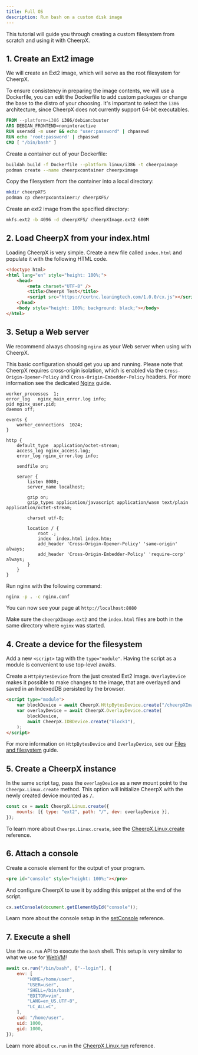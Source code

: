 ```yaml
---
title: Full OS
description: Run bash on a custom disk image
---
```


This tutorial will guide you through creating a custom filesystem from scratch and using it with CheerpX.

## 1. Create an Ext2 image

We will create an Ext2 image, which will serve as the root filesystem for CheerpX.

To ensure consistency in preparing the image contents, we will use a Dockerfile, you can edit the Dockerfile to add custom packages or change the base to the distro of your choosing. It's important to select the `i386` architecture, since CheerpX does not currently support 64-bit executables.

```dockerfile title=Dockerfile
FROM --platform=i386 i386/debian:buster
ARG DEBIAN_FRONTEND=noninteractive
RUN useradd -m user && echo "user:password" | chpasswd
RUN echo 'root:password' | chpasswd
CMD [ "/bin/bash" ]
```

Create a container out of your Dockerfile:

```bash
buildah build -f Dockerfile --platform linux/i386 -t cheerpximage
podman create --name cheerpxcontainer cheerpximage
```

Copy the filesystem from the container into a local directory:

```bash
mkdir cheerpXFS
podman cp cheerpxcontainer:/ cheerpXFS/
```

Create an ext2 image from the specified directory:

```bash
mkfs.ext2 -b 4096 -d cheerpXFS/ cheerpXImage.ext2 600M
```

## 2. Load CheerpX from your index.html

Loading CheerpX is very simple. Create a new file called `index.html` and populate it with the following HTML code.

```html title=index.html
<!doctype html>
<html lang="en" style="height: 100%;">
	<head>
		<meta charset="UTF-8" />
		<title>CheerpX Test</title>
		<script src="https://cxrtnc.leaningtech.com/1.0.0/cx.js"></script>
	</head>
	<body style="height: 100%; background: black;"></body>
</html>
```

## 3. Setup a Web server

We recommend always choosing `nginx` as your Web server when using with CheerpX.

This basic configuration should get you up and running. Please note that CheerpX requires cross-origin isolation, which is enabled via the `Cross-Origin-Opener-Policy` and `Cross-Origin-Embedder-Policy` headers. For more information see the dedicated [Nginx](/docs/guides/nginx) guide.

```nginx title=nginx.conf
worker_processes  1;
error_log   nginx_main_error.log info;
pid nginx_user.pid;
daemon off;

events {
    worker_connections  1024;
}

http {
    default_type  application/octet-stream;
    access_log nginx_access.log;
    error_log nginx_error.log info;

    sendfile on;

    server {
        listen 8080;
        server_name localhost;

        gzip on;
        gzip_types application/javascript application/wasm text/plain application/octet-stream;

        charset utf-8;

        location / {
            root .;
            index  index.html index.htm;
            add_header 'Cross-Origin-Opener-Policy' 'same-origin' always;
            add_header 'Cross-Origin-Embedder-Policy' 'require-corp' always;
        }
    }
}
```

Run nginx with the following command:

```bash
nginx -p . -c nginx.conf
```

You can now see your page at `http://localhost:8080`

Make sure the `cheerpXImage.ext2` and the `index.html` files are both in the same directory where `nginx` was started.

## 4. Create a device for the filesystem

Add a new `<script>` tag with the `type="module"`. Having the script as a module is convenient to use top-level awaits.

Create a `HttpBytesDevice` from the just created Ext2 image. `OverlayDevice` makes it possible to make changes to the image, that are overlayed and saved in an IndexedDB persisted by the browser.

```html
<script type="module">
	var blockDevice = await CheerpX.HttpBytesDevice.create("/cheerpXImage.ext2");
	var overlayDevice = await CheerpX.OverlayDevice.create(
		blockDevice,
		await CheerpX.IDBDevice.create("block1"),
	);
</script>
```

For more information on `HttpBytesDevice` and `OverlayDevice`, see our [Files and filesystem] guide.

## 5. Create a CheerpX instance

In the same script tag, pass the `overlayDevice` as a new mount point to the `Cheerpx.Linux.create` method. This option will initialize CheerpX with the newly created device mounted as `/`.

```js
const cx = await CheerpX.Linux.create({
	mounts: [{ type: "ext2", path: "/", dev: overlayDevice }],
});
```

To learn more about `Cheerpx.Linux.create`, see the [CheerpX.Linux.create] reference.

## 6. Attach a console

Create a console element for the output of your program.

```html
<pre id="console" style="height: 100%;"></pre>
```

And configure CheerpX to use it by adding this snippet at the end of the script.

```js
cx.setConsole(document.getElementById("console"));
```

Learn more about the console setup in the [setConsole] reference.

## 7. Execute a shell

Use the `cx.run` API to execute the `bash` shell. This setup is very similar to what we use for [WebVM](https://webvm.io)!

```js
await cx.run("/bin/bash", ["--login"], {
	env: [
		"HOME=/home/user",
		"USER=user",
		"SHELL=/bin/bash",
		"EDITOR=vim",
		"LANG=en_US.UTF-8",
		"LC_ALL=C",
	],
	cwd: "/home/user",
	uid: 1000,
	gid: 1000,
});
```

Learn more about `cx.run` in the [CheerpX.Linux.run] reference.

[Files and filesystem]: docs/guides/File-System-support
[CheerpX.Linux.create]: docs/reference/CheerpX-Linux-create
[setConsole]: docs/reference/CheerpX-Linux-setConsole
[CheerpX.Linux.run]: docs/reference/CheerpX-Linux-run
